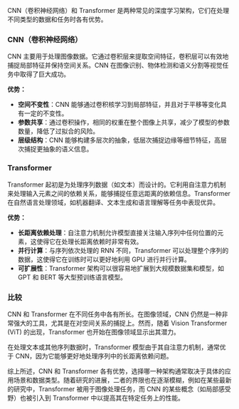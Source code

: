CNN（卷积神经网络）和 Transformer 是两种常见的深度学习架构，它们在处理不同类型的数据和任务时各有优势。

### CNN（卷积神经网络）

CNN 主要用于处理图像数据。它通过卷积层来提取空间特征，卷积层可以有效地捕捉局部特征并保持空间关系。CNN 在图像识别、物体检测和语义分割等视觉任务中取得了巨大成功。

**优势：**

- **空间不变性**：CNN 能够通过卷积核学习到局部特征，并且对于平移等变化具有一定的不变性。
- **参数共享**：通过卷积操作，相同的权重在整个图像上共享，减少了模型的参数数量，降低了过拟合的风险。
- **层级结构**：CNN 能够构建多层次的抽象，低层次捕捉边缘等细节特征，高层次捕捉更抽象的语义信息。

### Transformer

Transformer 起初是为处理序列数据（如文本）而设计的。它利用自注意力机制来处理输入元素之间的依赖关系，能够捕捉任意远距离的依赖信息。Transformer 在自然语言处理领域，如机器翻译、文本生成和语言理解等任务中表现优异。

**优势：**

- **长距离依赖处理**：自注意力机制允许模型直接关注输入序列中任何位置的元素，这使得它在处理长距离依赖时非常有效。
- **并行计算**：与序列依次处理的 RNN 不同，Transformer 可以处理整个序列的数据，这使得它在训练时可以更好地利用 GPU 进行并行计算。
- **可扩展性**：Transformer 架构可以很容易地扩展到大规模数据集和模型，如 GPT 和 BERT 等大型预训练语言模型。

### 比较

CNN 和 Transformer 在不同任务中各有所长。在图像领域，CNN 仍然是一种非常强大的工具，尤其是在对空间关系的捕捉上。然而，随着 Vision Transformer (ViT) 的出现，Transformer 也开始在图像领域显示出其潜力。

在处理文本或其他序列数据时，Transformer 模型由于其自注意力机制，通常优于 CNN，因为它能够更好地处理序列中的长距离依赖问题。

综上所述，CNN 和 Transformer 各有优势，选择哪一种架构通常取决于具体的应用场景和数据类型。随着研究的进展，二者的界限也在逐渐模糊，例如在某些最新的研究中，Transformer 被用于图像处理任务，而 CNN 的某些概念（如局部感受野）也被引入到 Transformer 中以提高其在特定任务上的性能。
